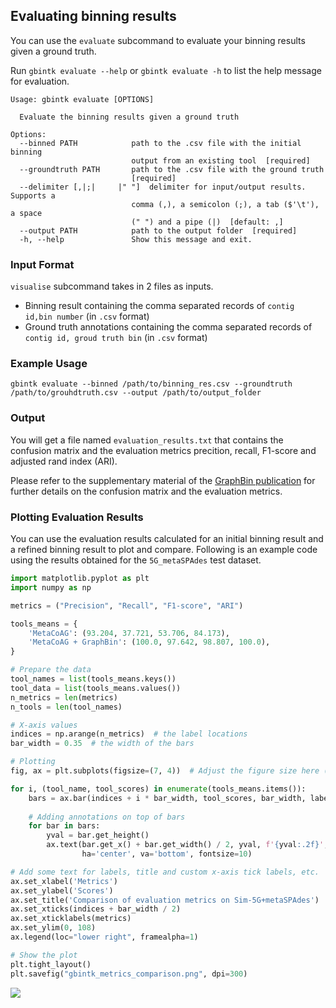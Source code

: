 ## Evaluating binning results

You can use the `evaluate` subcommand to evaluate your binning results given a ground truth.

Run `gbintk evaluate --help` or `gbintk evaluate -h` to list the help message for evaluation.

```shell
Usage: gbintk evaluate [OPTIONS]

  Evaluate the binning results given a ground truth

Options:
  --binned PATH            path to the .csv file with the initial binning
                           output from an existing tool  [required]
  --groundtruth PATH       path to the .csv file with the ground truth
                           [required]
  --delimiter [,|;|     |" "]  delimiter for input/output results. Supports a
                           comma (,), a semicolon (;), a tab ($'\t'), a space
                           (" ") and a pipe (|)  [default: ,]
  --output PATH            path to the output folder  [required]
  -h, --help               Show this message and exit.
```

### Input Format

`visualise` subcommand takes in 2 files as inputs.

* Binning result containing the comma separated records of `contig id,bin number` (in `.csv` format)
* Ground truth annotations containing the comma separated records of `contig id, groud truth bin` (in `.csv` format)

### Example Usage

```shell
gbintk evaluate --binned /path/to/binning_res.csv --groundtruth /path/to/grouhdtruth.csv --output /path/to/output_folder
```

### Output

You will get a file named `evaluation_results.txt` that contains the confusion matrix and the evaluation metrics precition, recall, F1-score and adjusted rand index (ARI). 

Please refer to the supplementary material of the [GraphBin publication](https://doi.org/10.1093/bioinformatics/btaa180) for further details on the confusion matrix and the evaluation metrics.

### Plotting Evaluation Results

You can use the evaluation results calculated for an initial binning result and a refined binning result to plot and compare. Following is an example code using the results obtained for the `5G_metaSPAdes` test dataset.

```python
import matplotlib.pyplot as plt
import numpy as np

metrics = ("Precision", "Recall", "F1-score", "ARI")

tools_means = {
    'MetaCoAG': (93.204, 37.721, 53.706, 84.173),
    'MetaCoAG + GraphBin': (100.0, 97.642, 98.807, 100.0),
}

# Prepare the data
tool_names = list(tools_means.keys())
tool_data = list(tools_means.values())
n_metrics = len(metrics)
n_tools = len(tool_names)

# X-axis values
indices = np.arange(n_metrics)  # the label locations
bar_width = 0.35  # the width of the bars

# Plotting
fig, ax = plt.subplots(figsize=(7, 4))  # Adjust the figure size here (width, height)

for i, (tool_name, tool_scores) in enumerate(tools_means.items()):
    bars = ax.bar(indices + i * bar_width, tool_scores, bar_width, label=tool_name)
    
    # Adding annotations on top of bars
    for bar in bars:
        yval = bar.get_height()
        ax.text(bar.get_x() + bar.get_width() / 2, yval, f'{yval:.2f}', 
                ha='center', va='bottom', fontsize=10)

# Add some text for labels, title and custom x-axis tick labels, etc.
ax.set_xlabel('Metrics')
ax.set_ylabel('Scores')
ax.set_title('Comparison of evaluation metrics on Sim-5G+metaSPAdes')
ax.set_xticks(indices + bar_width / 2)
ax.set_xticklabels(metrics)
ax.set_ylim(0, 108)
ax.legend(loc="lower right", framealpha=1)

# Show the plot
plt.tight_layout()
plt.savefig("gbintk_metrics_comparison.png", dpi=300)

```

![](images/gbintk_metrics_comparison.png)
